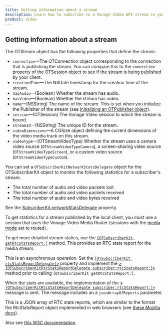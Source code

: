 ```yaml
---
title: Getting information about a stream
description: Learn how to subscribe to a Vonage Video API stream in your iOS application. Once you have connected to a session, you can subscribe to a stream to view video, audio, and signalling data.
product: video
---
```


## Getting information about a stream

The OTStream object has the following properties that define the stream:

* `connection`—The OTConnection object corresponding to the connection that is publishing the stream. You can compare this to the `connection` property of the OTSession object to see if the stream is being published by your client.
* `creationTime`—The NSDate timestamp for the creation time of the stream.
* `hasAudio`—(Boolean) Whether the stream has audio.
* `hasVideo`—(Boolean) Whether the stream has video.
* `name`—(NSString) The name of the stream. This is set when you initialize the Publisher of the stream (see [Initializing an OTPublisher object](/video/tutorials/publish-streams/video/publish-streams/ios/2-initialize-publisher-object/objective_c)).
* `session`—(OTSession) The Vonage Video session to which the stream is bound.
* `streamId`—(NSString) The unique ID for the stream.
* `videoDimensions`—A CGSize object defining the current dimensions of the video media track on this stream.
* `videoType`—(OTStreamVideoType) Whether the stream uses a camera video source (`OTStreamVideoTypeCamera`), a screen-sharing video source (`OTStreamVideoTypeScreen`), or a custom video source (`OTStreamVideoTypeCustom`).

<!-- OPT-TODO: See [Screen sharing](/developer/guides/screen-sharing/ios/). -->

You can set a `OTSubscriberKitNetworkStatsDelegate` object for the OTSubscriberKit object to monitor the following statistics for a subscriber's stream:

* The total number of audio and video packets lost
* The total number of audio and video packets received
* The total number of audio and video bytes received

See the [SubscriberKit.networkStatsDelegate](/sdk/stitch/video-ios-reference/Classes/OTSubscriberKit.html#//api/name/networkStatsDelegate) property.

To get statistics for a stream published by the local client, you must use a session that uses the Vonage Video Media Router (sessions with the [media mode](/video/guides/create-session#the-media-router-and-media-modes) set to routed).

To get more detailed stream statics, use the [`[OTSubscriberKit getRtcStatsReport:]`](/sdk/stitch/video-ios-reference/Classes/OTSubscriberKit.html#//api/name/getRtcStatsReport) method. This provides an RTC stats report for the media stream.

This is an asynchronous operation. Set the [`[OTSubscriberKit rtcStatsReportDelegate]>`](/sdk/stitch/video-ios-reference/Classes/OTSubscriberKit.html#//api/name/rtcStatsReportDelegate) property and implement the [>`[OTSubscriberKitRtcStatsReportDelegate subscriber:rtcStatsReport:]>`](/sdk/stitch/video-ios-reference/Protocols/OTSubscriberKitRtcStatsReportDelegate.html#//api/name/subscriber:rtcStatsReport:) method prior to calling `[OTSubscriberKit getRtcStatsReport:]`.

When the stats are available, the implementation of the [>`[OTSubscriberKitRtcStatsReportDelegate subscriber:rtcStatsReport:]>`](/sdk/stitch/video-ios-reference/Protocols/OTSubscriberKitRtcStatsReportDelegate.html#//api/name/subscriber:rtcStatsReport:) message is sent. The message includes an a `jsonArrayOfReports` parameter.

This is a JSON array of RTC stats reports, which are similar to the format the RtcStatsReport object implemented in web browsers (see [these Mozilla docs](https://developer.mozilla.org/en-US/docs/Web/API/RTCStatsReport)).

Also see [this W3C documentation](https://w3c.github.io/webrtc-stats/#summary).
